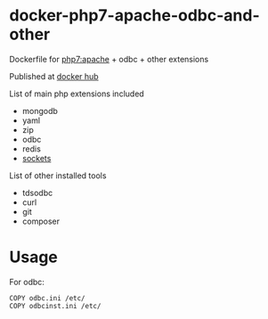 # docker-php7-apache-odbc-and-other
Dockerfile for [php7:apache](https://hub.docker.com/_/php/) + odbc + other extensions

Published at [docker hub](https://hub.docker.com/r/shadiakiki1986/php7-apache-odbc-and-other/)

List of main php extensions included
* mongodb
* yaml
* zip
* odbc
* redis
* [sockets](http://php.net/manual/en/book.sockets.php)

List of other installed tools
* tdsodbc
* curl
* git
* composer

# Usage
For odbc:
```
COPY odbc.ini /etc/
COPY odbcinst.ini /etc/
```

